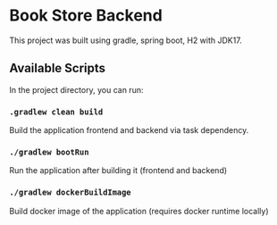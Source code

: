 # Book Store Backend

This project was built using gradle, spring boot, H2 with JDK17.

## Available Scripts

In the project directory, you can run:

### `.gradlew clean build`

Build the application frontend and backend via task dependency.

### `./gradlew bootRun`

Run the application after building it (frontend and backend)

### `./gradlew dockerBuildImage`

Build docker image of the application (requires docker runtime locally)
